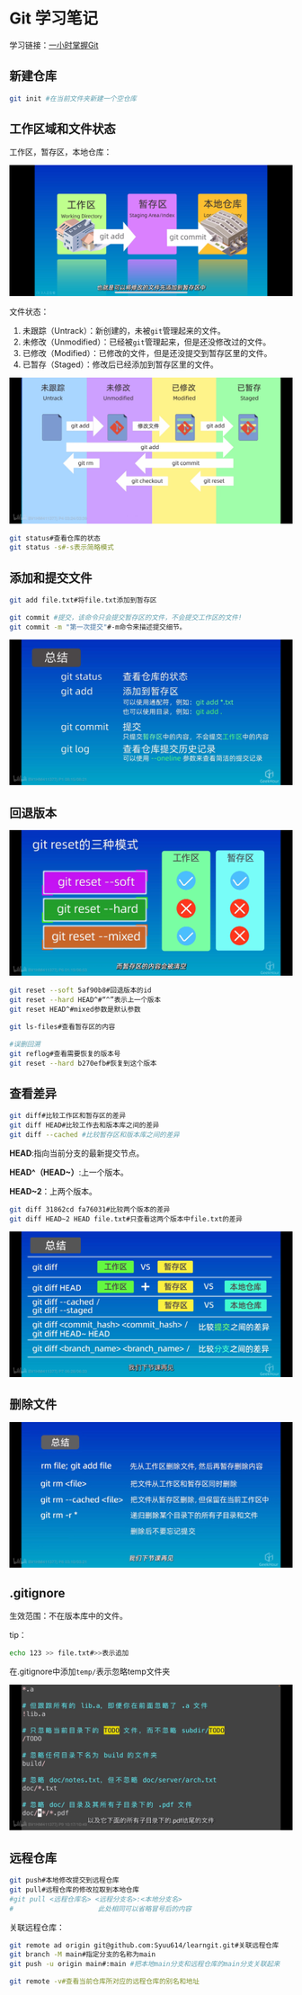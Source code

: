 # Git 学习笔记

学习链接：[一小时掌握Git](https://www.bilibili.com/video/BV1HM411377j/?share_source=copy_web&vd_source=82fa3a30ff60d300c90c56999d163f81)

## 新建仓库

```bash
git init #在当前文件夹新建一个空仓库
```

## 工作区域和文件状态

工作区，暂存区，本地仓库：

![](./assets/IMG_3937.PNG)

文件状态：

1. 未跟踪（Untrack）：新创建的，未被`git`管理起来的文件。
1. 未修改（Unmodified）：已经被`git`管理起来，但是还没修改过的文件。
1. 已修改（Modified）：已修改的文件，但是还没提交到暂存区里的文件。
1. 已暂存（Staged）：修改后已经添加到暂存区里的文件。

![IMG_3938](./assets/IMG_3938.JPG)

```bash
git status#查看仓库的状态
git status -s#-s表示简略模式
```
## 添加和提交文件

```bash
git add file.txt#将file.txt添加到暂存区
```
```bash
git commit #提交，该命令只会提交暂存区的文件，不会提交工作区的文件!
git commit -m "第一次提交"#-m命令来描述提交细节。
```

![IMG_3940](./assets/IMG_3940.JPG)

## 回退版本

![IMG_3942](./assets/IMG_3942.JPG)

```bash
git reset --soft 5af90b8#回退版本的id
git reset --hard HEAD^#“^”表示上一个版本
git reset HEAD^#mixed参数是默认参数
```

```bash
git ls-files#查看暂存区的内容
```

```bash
#误删回溯
git reflog#查看需要恢复的版本号
git reset --hard b270efb#恢复到这个版本
```

## 查看差异

```bash
git diff#比较工作区和暂存区的差异
git diff HEAD#比较工作去和版本库之间的差异
git diff --cached #比较暂存区和版本库之间的差异
```

**HEAD**:指向当前分支的最新提交节点。

**HEAD^（HEAD~）**:上一个版本。

**HEAD~2**：上两个版本。

```bash
git diff 31862cd fa76031#比较两个版本的差异
git diff HEAD~2 HEAD file.txt#只查看这两个版本中file.txt的差异
```

![IMG_3943](./assets/IMG_3943.JPG)

## 删除文件

![IMG_3944](./assets/IMG_3944.JPG)

## .gitignore

生效范围：不在版本库中的文件。

tip：

```bash
echo 123 >> file.txt#>>表示追加
```

在.gitignore中添加`temp/`表示忽略temp文件夹

![IMG_3947](./assets/IMG_3947.JPG)

## 远程仓库

```bash
git push#本地修改提交到远程仓库
git pull#远程仓库的修改拉取到本地仓库
#git pull <远程仓库名> <远程分支名>:<本地分支名>
#                     此处相同可以省略冒号后的内容
```

关联远程仓库：

```bash
git remote ad origin git@github.com:Syuu614/learngit.git#关联远程仓库
git branch -M main#指定分支的名称为main
git push -u origin main#:main #把本地main分支和远程仓库的main分支关联起来
```

```bash
git remote -v#查看当前仓库所对应的远程仓库的别名和地址
```

